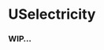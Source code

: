 
<!-- README.md is generated from README.Rmd. Please edit that file -->

# USelectricity

<!-- badges: start -->
<!-- badges: end -->

### WIP…
